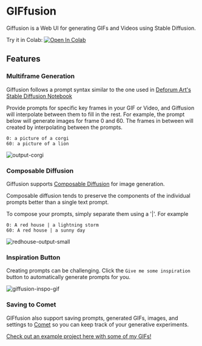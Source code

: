 # GIFfusion
Giffusion is a Web UI for generating GIFs and Videos using Stable Diffusion.

Try it in Colab: [![Open In Colab](https://colab.research.google.com/assets/colab-badge.svg)](https://colab.research.google.com/github/DN6/giffusion/blob/main/Giffusion.ipynb)

## Features

### Multiframe Generation

Giffusion follows a prompt syntax similar to the one used in [Deforum Art's Stable Diffusion Notebook](https://deforum.github.io/)

Provide prompts for specific key frames in your GIF or Video, and Giffusion will interpolate between them to fill in the rest. For example, the prompt below will generate images for frame 0 and 60. The frames in between will created by interpolating between the prompts.

```
0: a picture of a corgi
60: a picture of a lion
```

![output-corgi](https://user-images.githubusercontent.com/7529846/203226118-cbd83da1-f1d7-47f7-b7a3-e13a9c73d67e.gif)


### Composable Diffusion

Giffusion supports [Composable Diffusion](https://energy-based-model.github.io/Compositional-Visual-Generation-with-Composable-Diffusion-Models/) for image generation.

Composable diffusion tends to preserve the components of the individual prompts better than a single text prompt.

To compose your prompts, simply separate them using a '|'. For example

```
0: A red house | a lightning storm
60: A red house | a sunny day
```
![redhouse-output-small](https://user-images.githubusercontent.com/7529846/191756380-2077f2fb-f39e-4a6f-a4cb-ff4bff3eb8ac.gif)

### Inspiration Button

Creating prompts can be challenging. Click the `Give me some inspiration` button to automatically generate prompts for you.

![giffusion-inspo-gif](https://user-images.githubusercontent.com/7529846/191538441-0a27d0f8-f07f-41ea-8653-136f73802fbf.gif)

### Saving to Comet

GIFfusion also support saving prompts, generated GIFs, images, and settings to [Comet](https://www.comet.com/site/) so you can keep track of your generative experiments.

[Check out an example project here with some of my GIFs!](https://www.comet.com/team-comet-ml/giffusion?shareable=Jf4go5RcGqryr6wq1uBudgVVS)

